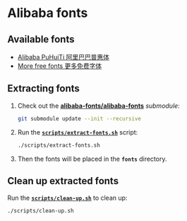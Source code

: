 # Alibaba fonts

## Available fonts

* [Alibaba PuHuiTi 阿里巴巴普惠体](https://fonts.alibabagroup.com/#/font)
* [More free fonts 更多免费字体](https://fonts.alibabagroup.com/#/font)

## Extracting fonts

1. Check out the [**alibaba-fonts/alibaba-fonts**](https://github.com/alibaba-fonts/alibaba-fonts) _submodule_:

    ```bash
    git submodule update --init --recursive
    ```
2. Run the [**`scripts/extract-fonts.sh`**](./scripts/extract-fonts.sh) script:

    ```bash
    ./scripts/extract-fonts.sh
    ```
3. Then the fonts will be placed in the **`fonts`** directory.

## Clean up extracted fonts

Run the [**`scripts/clean-up.sh`**](./scripts/clean-up.sh) to clean up:

```bash
./scripts/clean-up.sh
```